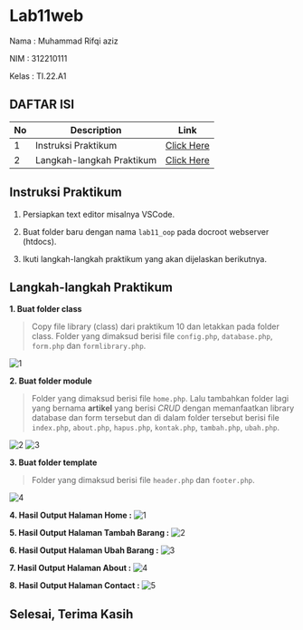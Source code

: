 # Lab11web

Nama : Muhammad Rifqi aziz

NIM  : 312210111

Kelas : TI.22.A1

## DAFTAR ISI <br>
| No | Description | Link |
|-----|------|-----|
|1|Instruksi Praktikum|[Click Here](#instruksi-praktikum)|
|2|Langkah-langkah Praktikum|[Click Here](#langkah-langkah-praktikum)|

## Instruksi Praktikum
1. Persiapkan text editor misalnya VSCode.

2. Buat folder baru dengan nama `lab11_oop` pada docroot webserver (htdocs).

3. Ikuti langkah-langkah praktikum yang akan dijelaskan berikutnya.


## Langkah-langkah Praktikum
**1. Buat folder class**
> Copy file library (class) dari praktikum 10 dan letakkan pada folder class. Folder yang dimaksud berisi file `config.php`, `database.php`, `form.php` dan `formlibrary.php`.

![1](https://github.com/syifaaurellia/Lab11web/assets/115867244/939749b6-8e69-44bd-89c1-d5fd4e9d396f)

**2. Buat folder module**
> Folder yang dimaksud berisi file `home.php`. Lalu tambahkan folder lagi yang bernama **artikel** yang berisi *CRUD* dengan memanfaatkan library database dan form tersebut dan di dalam folder tersebut berisi file `index.php`, `about.php`, `hapus.php`, `kontak.php`, `tambah.php`, `ubah.php`.

![2](https://github.com/syifaaurellia/Lab11web/assets/115867244/73edf1b7-e22d-4562-9086-b62ff6fb91d1)
![3](https://github.com/syifaaurellia/Lab11web/assets/115867244/22f32ff1-2d99-4d11-af54-0262d645dcf0)

**3. Buat folder template**
> Folder yang dimaksud berisi file `header.php` dan `footer.php`.

![4](https://github.com/syifaaurellia/Lab11web/assets/115867244/a4669b59-7704-46d8-8106-f96416add4dc)

**4. Hasil Output Halaman Home :**
![1](https://github.com/iki020904/Lab11Web/assets/115804283/a3cf9747-4577-47c4-a6e2-30617e2ee03b)


**5. Hasil Output Halaman Tambah Barang :**
![2](https://github.com/iki020904/Lab11Web/assets/115804283/c6f427a9-4469-4775-a7d2-e921da5b932f)


**6. Hasil Output Halaman Ubah Barang :**
![3](https://github.com/iki020904/Lab11Web/assets/115804283/0d0166ea-1ac8-4cf1-bfa5-4d6f3e354798)


**7. Hasil Output Halaman About :**
![4](https://github.com/iki020904/Lab11Web/assets/115804283/7f2a594a-68ae-4ff7-97a5-28a673d21b37)


**8. Hasil Output Halaman Contact :**
![5](https://github.com/iki020904/Lab11Web/assets/115804283/f906ff7e-1e05-47da-9516-dfa981f3089c)



## Selesai, Terima Kasih
